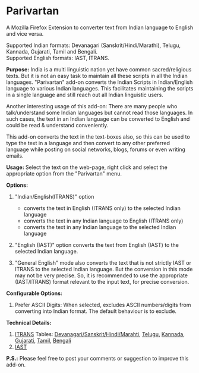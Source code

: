 Parivartan
==========
A Mozilla Firefox Extension to converter text from Indian language to English and vice versa.

Supported Indian formats: Devanagari (Sanskrit/Hindi/Marathi), Telugu, Kannada, Gujarati, Tamil and Bengali.<br>
Supported English formats: IAST, ITRANS.

<b>Purpose:</b>
India is a multi linguistic nation yet have common sacred/religious texts. But it is not an easy task to maintain all these scripts in all the Indian languages. "Parivartan" add-on converts the Indian Scripts in Indian/English language to various Indian languages. This facilitates maintaining the scripts in a single language and still reach out all Indian linguistic users.

Another interesting usage of this add-on: There are many people who talk/understand some Indian languages but cannot read those languages. In such cases, the text in an Indian language can be converted to English and could be read & understand conveniently.

This add-on converts the text in the text-boxes also, so this can be used to type the text in a language and then convert to any other preferred language while posting on social networks, blogs, forums or even writing emails.

<b>Usage:</b> Select the text on the web-page, right click and select the appropriate option from the "Parivartan" menu.

<b>Options:</b>

1. "Indian/English(ITRANS)" option <ul> <li> converts the text in English (ITRANS only) to the selected Indian language</li> <li> converts the text in any Indian language to English (ITRANS only)</li><li> converts the text in any Indian language to the selected Indian language</li></ul>

2. "English (IAST)" option converts the text from English (IAST) to the selected Indian language.

3. "General English" mode also converts the text that is not strictly IAST or ITRANS to the selected Indian language. But the conversion in this mode may not be very precise. So, it is recommended to use the appropriate (IAST/ITRANS) format relevant to the input text, for precise conversion.

<b>Configurable Options:</b>

1. Prefer ASCII Digits: When selected, excludes ASCII numbers/digits from converting into Indian format. The default behaviour is to exclude. 

<b>Technical Details:</b>

1. <a href="http://en.wikipedia.org/wiki/ITRANS" target="_blank">ITRANS</a> Tables: <a href="http://www.aczoom.com/itrans/html/dvng/node3.html" target="_blank">Devanagari/Sanskrit/Hindi/Marahti</a>, <a href="http://www.aczoom.com/itrans/html/tlgutx/node3.html" target="_blank">Telugu</a>, <a href="http://www.aczoom.com/itrans/html/kantex/node2.html" target="_blank">Kannada</a>, <a href="http://www.aczoom.com/itrans/html/gujdoc/node4.html" target="_blank">Gujarati</a>, <a href="http://www.aczoom.com/itrans/html/tamil/node5.html" target="_blank">Tamil</a>, <a href="http://www.aczoom.com/itrans/html/beng/node4.html" target="_blank">Bengali</a>
2. <a href="http://en.wikipedia.org/wiki/IAST" target="_blank">IAST</a>

<b>P.S.:</b> Please feel free to post your comments or suggestion to improve this add-on.
